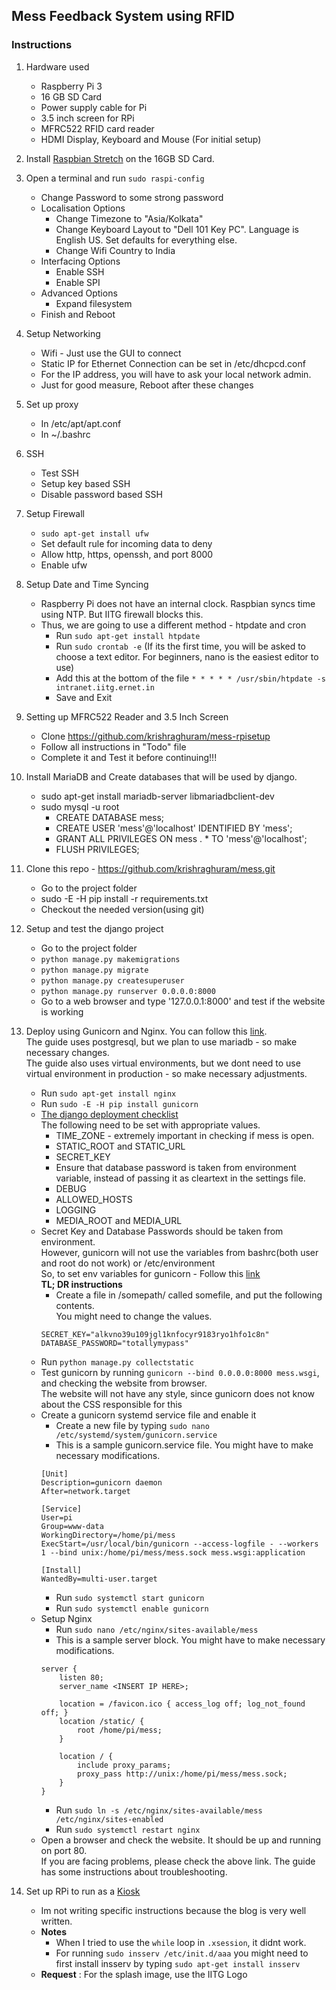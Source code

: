 ## Mess Feedback System using RFID

### Instructions

1) Hardware used
	* Raspberry Pi 3
	* 16 GB SD Card
	* Power supply cable for Pi
	* 3.5 inch screen for RPi
	* MFRC522 RFID card reader
	* HDMI Display, Keyboard and Mouse (For initial setup)

2) Install [Raspbian Stretch](https://www.raspberrypi.org/downloads/raspbian/) on the 16GB SD Card.

3) Open a terminal and run `sudo raspi-config`
	* Change Password to some strong password
	* Localisation Options
		* Change Timezone to "Asia/Kolkata"
		* Change Keyboard Layout to "Dell 101 Key PC". Language is English US. Set defaults for everything else. 
		* Change Wifi Country to India
	* Interfacing Options
		* Enable SSH
		* Enable SPI
	* Advanced Options
		* Expand filesystem
	* Finish and Reboot

4) Setup Networking 
	* Wifi - Just use the GUI to connect
	* Static IP for Ethernet Connection can be set in /etc/dhcpcd.conf
	* For the IP address, you will have to ask your local network admin.
	* Just for good measure, Reboot after these changes

5) Set up proxy
	* In /etc/apt/apt.conf
	* In ~/.bashrc

6) SSH
	* Test SSH
	* Setup key based SSH
	* Disable password based SSH

7) Setup Firewall
	* `sudo apt-get install ufw`
	* Set default rule for incoming data to deny
	* Allow http, https, openssh, and port 8000
	* Enable ufw

8) Setup Date and Time Syncing
	* Raspberry Pi does not have an internal clock. Raspbian syncs time using NTP. But IITG firewall blocks this.
	* Thus, we are going to use a different method - htpdate and cron
		* Run `sudo apt-get install htpdate`
		* Run `sudo crontab -e` (If its the first time, you will be asked to choose a text editor. For beginners, nano is the easiest editor to use)
    	* Add this at the bottom of the file
    	`* * * * * /usr/sbin/htpdate -s intranet.iitg.ernet.in`
    	* Save and Exit

9) Setting up MFRC522 Reader and 3.5 Inch Screen
	* Clone https://github.com/krishraghuram/mess-rpisetup
	* Follow all instructions in "Todo" file
	* Complete it and Test it before continuing!!!

10) Install MariaDB and Create databases that will be used by django.
	* sudo apt-get install mariadb-server libmariadbclient-dev
	* sudo mysql -u root
		* CREATE DATABASE mess;
		* CREATE USER 'mess'@'localhost' IDENTIFIED BY 'mess';
		* GRANT ALL PRIVILEGES ON mess . * TO 'mess'@'localhost';
		* FLUSH PRIVILEGES;

11) Clone this repo - https://github.com/krishraghuram/mess.git
	* Go to the project folder
	* sudo -E -H pip install -r requirements.txt
	* Checkout the needed version(using git)

12) Setup and test the django project
	* Go to the project folder
	* `python manage.py makemigrations`
	* `python manage.py migrate`
	* `python manage.py createsuperuser`
	* `python manage.py runserver 0.0.0.0:8000`
	* Go to a web browser and type '127.0.0.1:8000' and test if the website is working

13) Deploy using Gunicorn and Nginx. You can follow this [link](https://www.digitalocean.com/community/tutorials/how-to-set-up-django-with-postgres-nginx-and-gunicorn-on-ubuntu-16-04).  
The guide uses postgresql, but we plan to use mariadb - so make necessary changes.  
The guide also uses virtual environments, but we dont need to use virtual environment in production - so make necessary adjustments.  
	* Run `sudo apt-get install nginx`
	* Run `sudo -E -H pip install gunicorn`
	* [The django deployment checklist](https://docs.djangoproject.com/en/1.11/howto/deployment/checklist/)  
	The following need to be set with appropriate values.
		* TIME_ZONE - extremely important in checking if mess is open.
		* STATIC_ROOT and STATIC_URL
		* SECRET_KEY
		* Ensure that database password is taken from environment variable, instead of passing it as cleartext in the settings file.
		* DEBUG
		* ALLOWED_HOSTS
		* LOGGING
		* MEDIA_ROOT and MEDIA_URL
	* Secret Key and Database Passwords should be taken from environment.  
	However, gunicorn will not use the variables from bashrc(both user and root do not work) or /etc/environment  
	So, to set env variables for gunicorn - Follow this [link](https://www.digitalocean.com/community/questions/gunicorn-service-can-t-read-environment-variables)  
	**TL; DR instructions**
		* Create a file in /somepath/ called somefile, and put the following contents.  
		You might need to change the values.
		```
		SECRET_KEY="alkvno39u109jgl1knfocyr9183ryo1hfo1c8n"
		DATABASE_PASSWORD="totallymypass"
		``` 
	* Run `python manage.py collectstatic`
	* Test gunicorn by running `gunicorn --bind 0.0.0.0:8000 mess.wsgi`, and checking the website from browser.  
	The website will not have any style, since gunicorn does not know about the CSS responsible for this
	* Create a gunicorn systemd service file and enable it
		* Create a new file by typing `sudo nano /etc/systemd/system/gunicorn.service`
		* This is a sample gunicorn.service file. You might have to make necessary modifications.  
		```
		[Unit]
		Description=gunicorn daemon
		After=network.target

		[Service]
		User=pi
		Group=www-data
		WorkingDirectory=/home/pi/mess
		ExecStart=/usr/local/bin/gunicorn --access-logfile - --workers 1 --bind unix:/home/pi/mess/mess.sock mess.wsgi:application

		[Install]
		WantedBy=multi-user.target
		```
		* Run `sudo systemctl start gunicorn`
		* Run `sudo systemctl enable gunicorn`
	* Setup Nginx
		* Run `sudo nano /etc/nginx/sites-available/mess`
		* This is a sample server block. You might have to make necessary modifications.  
		```
		server {
			listen 80;
			server_name <INSERT IP HERE>;

			location = /favicon.ico { access_log off; log_not_found off; }
			location /static/ {
				root /home/pi/mess;
			}

			location / {
				include proxy_params;
				proxy_pass http://unix:/home/pi/mess/mess.sock;
			}
		}
		```
		* Run `sudo ln -s /etc/nginx/sites-available/mess /etc/nginx/sites-enabled`
		* Run `sudo systemctl restart nginx`
	* Open a browser and check the website. It should be up and running on port 80.  
	If you are facing problems, please check the above link. The guide has some instructions about troubleshooting.

14) Set up RPi to run as a [Kiosk](https://fosskb.in/2017/01/14/building-a-raspberry-pi-kiosk/)
	* Im not writing specific instructions because the blog is very well written. 
	* **Notes**
		* When I tried to use the `while` loop in `.xsession`, it didnt work. 
		* For running `sudo insserv /etc/init.d/aaa` you might need to first install insserv by typing `sudo apt-get install insserv`
	* **Request** : For the splash image, use the IITG Logo
